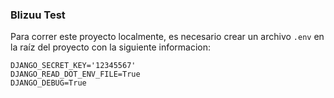 ### Blizuu Test

Para correr este proyecto localmente, es necesario crear un archivo `.env` en la raíz del proyecto con la siguiente informacion:

```
DJANGO_SECRET_KEY='12345567'
DJANGO_READ_DOT_ENV_FILE=True
DJANGO_DEBUG=True
```
